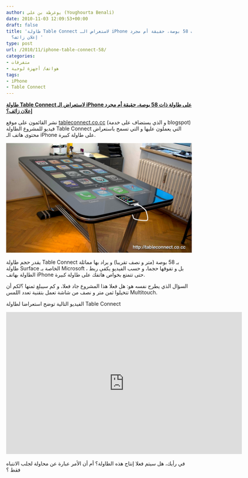 ```yaml
---
author: يوغرطة بن علي (Youghourta Benali)
date: 2010-11-03 12:09:53+00:00
draft: false
title: 'طاولة Table Connect لاستعراض الـ iPhone على طاولة ذات 58 بوصة، حقيقة أم مجرد
  إعلان زائف؟ '
type: post
url: /2010/11/iphone-table-connect-58/
categories:
- متفرقات
- هواتف/ أجهزة لوحية
tags:
- iPhone
- Table Connect
---
```


**[طاولة Table Connect لاستعراض الـ iPhone على طاولة ذات 58 بوصة، حقيقة أم مجرد إعلان زائف؟](https://www.it-scoop.com/2010/11/iphone-table-connect-58/)**




نشر القائمون على موقع [tableconnect.co.cc](http://tableconnect.co.cc/) (و الذي يستضاف على خدمة blogspot) فيديو للمشروع الطاولة Table Connect التي يعملون عليها و التي تسمح باستعراض محتوى هاتف الـ iPhone على طاولة كبيرة.




![](_IGP6972_highres-1.jpg)



يقدر حجم طاولة Table Connect بـ 58 بوصة (متر و نصف تقريبا) و يراد بها مماثلة طاولة Surface الخاصة بـ Microsoft ، بل و تفوقها حجما، و حسب الفيديو يكفي ربط الطاولة بهاتف iPhone حتى تتمتع بخواص هاتفك على طاولة كبيرة.

السؤال الذي يطرح نفسه هو: هل فعلا هذا المشروع جاد فعلا، و كم سيبلغ ثمنها ؟لكم أن تتخيلوا ثمن متر و نصف من شاشة تعمل بتقنية تعدد اللمس Multitouch.

الفيديو التالية توضح استعراضا لطاولة Table Connect

<!-- more -->


<object classid="clsid:d27cdb6e-ae6d-11cf-96b8-444553540000" width="640" codebase="http://download.macromedia.com/pub/shockwave/cabs/flash/swflash.cab#version=6,0,40,0" height="385"><embed src="http://www.youtube.com/v/TCbSwOgNzZg?fs=1&hl=fr_FR" allowscriptaccess="always" height="385" width="640" allowfullscreen="true" type="application/x-shockwave-flash"></embed></object>






في رأيك، هل سيتم فعلا إنتاج هذه الطاولة؟ أم أن الأمر عبارة عن محاولة لجلب الانتباه فقط ؟
